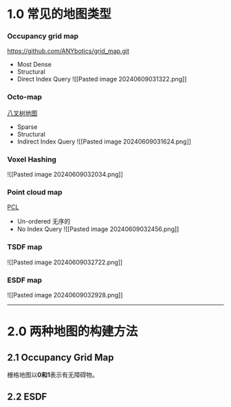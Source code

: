 # 1.0 常见的地图类型

### Occupancy grid map
https://github.com/ANYbotics/grid_map.git
* Most Dense
* Structural
* Direct Index Query 
  ![[Pasted image 20240609031322.png]]
### Octo-map
[八叉树地图](https://octomap.githun.io)
* Sparse
* Structural
* Indirect Index Query
![[Pasted image 20240609031624.png]] 
### Voxel Hashing
![[Pasted image 20240609032034.png]]
### Point cloud map
[PCL](https://pointclouds.org)
* Un-ordered 无序的
* No Index Query
![[Pasted image 20240609032456.png]]
### TSDF map
![[Pasted image 20240609032722.png]]
### ESDF map
![[Pasted image 20240609032928.png]]

 -----
 
# 2.0 两种地图的构建方法
## 2.1 Occupancy Grid Map
栅格地图以**0和1**表示有无障碍物。

## 2.2 ESDF
